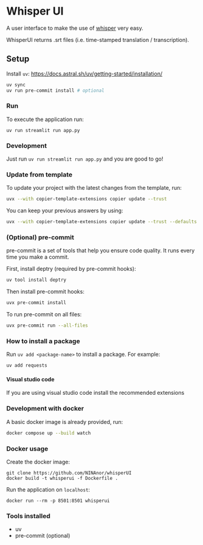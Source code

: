 # Whisper UI

A user interface to make the use of [whisper](https://github.com/openai/whisper) very easy.

WhisperUI returns .srt files (i.e. time-stamped translation / transcription).

## Setup
Install `uv`: https://docs.astral.sh/uv/getting-started/installation/

```bash
uv sync
uv run pre-commit install # optional
```

### Run
To execute the application run:
```
uv run streamlit run app.py
```

### Development
Just run `uv run streamlit run app.py` and you are good to go!

### Update from template
To update your project with the latest changes from the template, run:
```bash
uvx --with copier-template-extensions copier update --trust
```

You can keep your previous answers by using:
```bash
uvx --with copier-template-extensions copier update --trust --defaults
```

### (Optional) pre-commit
pre-commit is a set of tools that help you ensure code quality. It runs every time you make a commit.

First, install deptry (required by pre-commit hooks):
```bash
uv tool install deptry
```

Then install pre-commit hooks:
```bash
uvx pre-commit install
```

To run pre-commit on all files:
```bash
uvx pre-commit run --all-files
```

### How to install a package
Run `uv add <package-name>` to install a package. For example:
```bash
uv add requests
```

#### Visual studio code
If you are using visual studio code install the recommended extensions

### Development with docker
A basic docker image is already provided, run:
```bash
docker compose up --build watch
```

### Docker usage
Create the docker image:

```
git clone https://github.com/NINAnor/whisperUI
docker build -t whisperui -f Dockerfile .
```

Run the application on `localhost`:

```
docker run --rm -p 8501:8501 whisperui
```

### Tools installed
- uv
- pre-commit (optional)
